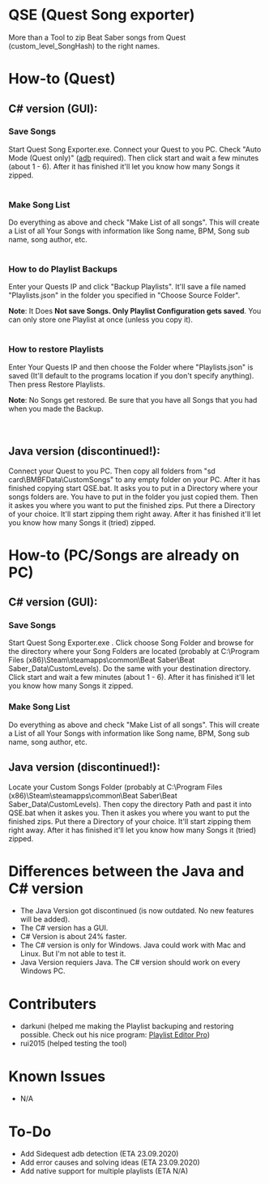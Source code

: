 # QSE (Quest Song exporter)
More than a Tool to zip Beat Saber songs from Quest (custom_level_SongHash) to the right names.

# How-to (Quest)
## C# version (GUI):
### Save Songs
Start Quest Song Exporter.exe. Connect your Quest to you PC. Check "Auto Mode (Quest only)" ([adb](https://developer.android.com/studio/releases/platform-tools) required). Then click start and wait a few minutes (about 1 - 6). After it has finished it'll let you know how many Songs it zipped.
<br/>
<br/>
### Make Song List
Do everything as above and check "Make List of all songs". This will create a List of all Your Songs with information like Song name, BPM, Song sub name, song author, etc.
<br/>
<br/>
### How to do Playlist Backups
Enter your Quests IP and click "Backup Playlists". It'll save a file named "Playlists.json" in the folder you specified in "Choose Source Folder". 

**Note**: It Does **Not save Songs. Only Playlist Configuration gets saved**. You can only store one Playlist at once (unless you copy it).<br/><br/>
### How to restore Playlists
Enter Your Quests IP and then choose the Folder where "Playlists.json" is saved (It'll default to the programs location if you don't specify anything). Then press Restore Playlists. 

**Note**: No Songs get restored. Be sure that you have all Songs that you had when you made the Backup.
<br/>
<br/>
<br/>

## Java version (discontinued!): 

Connect your Quest to you PC. Then copy all folders from "sd card\BMBFData\CustomSongs" to any empty folder on your PC. After it has finished copying start QSE.bat. It asks you to put in a Directory where your songs folders are. You have to put in the folder you just copied them. Then it askes you where you want to put the finished zips. Put there a Directory of your choice. It'll start zipping them right away. After it has finished it'll let you know how many Songs it (tried) zipped.

# How-to (PC/Songs are already on PC)
## C# version (GUI):
### Save Songs
Start Quest Song Exporter.exe . Click choose Song Folder and browse for the directory where your Song Folders are located (probably at C:\Program Files (x86)\Steam\steamapps\common\Beat Saber\Beat Saber_Data\CustomLevels). Do the same with your destination directory. Click start and wait a few minutes (about 1 - 6). After it has finished it'll let you know how many Songs it zipped.
### Make Song List
Do everything as above and check "Make List of all songs". This will create a List of all Your Songs with information like Song name, BPM, Song sub name, song author, etc.

## Java version (discontinued!):

Locate your Custom Songs Folder (probably at C:\Program Files (x86)\Steam\steamapps\common\Beat Saber\Beat Saber_Data\CustomLevels). Then copy the directory Path and past it into QSE.bat when it askes you. Then it askes you where you want to put the finished zips. Put there a Directory of your choice. It'll start zipping them right away. After it has finished it'll let you know how many Songs it (tried) zipped.

# Differences between the Java and C# version
- The Java Version got discontinued (is now outdated. No new features will be added).
- The C# version has a GUI.
- C# Version is about 24% faster.
- The C# version is only for Windows. Java could work with Mac and Linux. But I'm not able to test it.
- Java Version requiers Java. The C# version should work on every Windows PC.

# Contributers
- darkuni (helped me making the Playlist backuping and restoring possible. Check out his nice program: [Playlist Editor Pro](https://beatsaberquest.com/bmbf/my-tools/playlist-editor-pro/#:~:text=Playlist%20Editor%20Pro%20is%20a,details%20and%20download%20it%20here.))
- rui2015 (helped testing the tool)


# Known Issues
- N/A

# To-Do
- Add Sidequest adb detection (ETA 23.09.2020)
- Add error causes and solving ideas (ETA 23.09.2020)
- Add native support for multiple playlists (ETA N/A)
